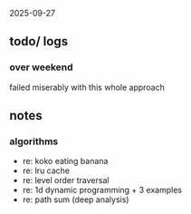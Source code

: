 2025-09-27
## todo/ logs
### over weekend
failed miserably with this whole approach 


## notes
### algorithms 
- re: koko eating banana
- re: lru cache
- re: level order traversal 
- re: 1d dynamic programming + 3 examples 
- re: path sum (deep analysis) 